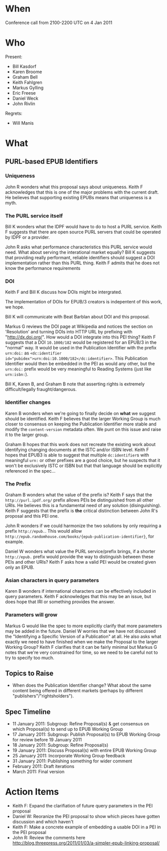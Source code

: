 # When #

Conference call from 2100-2200 UTC on 4 Jan 2011

# Who #

Present:

  * Bill Kasdorf
  * Karen Broome
  * Graham Bell
  * Keith Fahlgren
  * Markus Gylling
  * Eric Freese
  * Daniel Weck
  * John Rivlin

Regrets:

  * Will Manis

# What #

## PURL-based EPUB Identifiers ##

### Uniqueness ###

John R wonders what this proposal says about uniqueness. Keith F acknowledges that this is one of the major problems with the current draft. He believes that supporting existing EPUBs means that uniqueness is a myth.


### The PURL service itself ###

Bill K wonders what the IDPF would have to do to host a PURL service. Keith F suggests that there are open source PURL servers that could be operated by IDPF or a provider.

John R asks what performance characteristics this PURL service would need. What about serving the interational market equally? Bill K suggests that providing really performant, reliable identifiers should suggest a DOI implementation rather than this PURL thing. Keith F admits that he does not know the performance requirements

### DOI ###

Keith F and Bill K discuss how DOIs might be intergrated.

The implementation of DOIs for EPUB/3 creators is indepentent of this work, we hope.

Bill K will communicate with Beat Barblan about DOI and this proposal.

Markus G reviews the DOI page at Wikipedia and notices the section on 'Resolution' and turning DOIs into HTTP URL by prefixing with "http://dx.doi.org/". How would a DOI integrate into this PEI thing? Keith F suggests that a DOI `10.1000/182` would be registered for an EPUB/3 in the "normal" way. It would be used in the Publication Identifier with the prefix `urn:doi:` as `<dc:identifier id="pubidex">urn:doi:10.1000/182</dc:identifier>`. This Publication Identifier would then be embedded in the PEI as would any other, but the `urn:doi:` prefix would be very meaningful to Reading Systems (just like `urn:isbn:`).

Bill K, Karen B, and Graham B note that asserting rights is extremely difficult/legally fraught/dangerous.

### Identifier changes ###

Karen B wonders when we're going to finally decide on **what** we suggest should be identified. Keith F believes that the larger Working Group is much closer to consensus on keeping the Publication Identifier more stable and modify the `content-version` metadata often. We punt on this issue and raise it to the larger group.

Graham B hopes that this work does not recreate the existing work about identifying changing documents at the ISTC and/or ISBN level. Keith F hopes that EPUB3 is able to suggest that multiple `dc:identifier`s with meaningful `urn:` or other prefixes are a good choice, but he suspects that it won't be exclusively ISTC or ISBN but that that language should be explicitly referenced in the spec...

### The Prefix ###

Graham B wonders what the value of the prefix is? Keith F says that the `http://purl.ipdf.org/` prefix allows PEIs be distinguished from all other URIs. He believes this is a fundamental need of any solution (disinguishing). Keith F suggests that the prefix is **the** critical distinction between John R's proposal and this PEI one.

John R wonders if we could harmonize the two solutions by only requiring a prefix `http://epub.`. This would allow `http://epub.randomhouse.com/books/{epub-publication-identifier}`, for example.

Daniel W wonders what value the PURL service/prefix brings, if a shorter `http://epub.` prefix would provide the way to distinguish between these PEIs and other URIs? Keith F asks how a valid PEI would be created given only an EPUB.

### Asian characters in query parameters ###

Karen B wonders if international characters can be effectively included in query parameters. Keith F acknowledges that this may be an issue, but does hope that IRI or something provides the answer.

### Parameters will grow ###

Markus G would like the spec to more explicitly clarify that more parameters may be added in the future. Daniel W worries that we have not discussed the "Identifying a Specific Version of a Publication" at all. He also asks what exactly we need to have finished when we make the Proposal to the larger Working Group? Keith F clarifies that it can be fairly minimal but Markus G notes that we're very constrained for time, so we need to be careful not to try to specify too much.

## Topics to Raise ##

  * When does the Publication Identifier change? What about the same content being offered in different markets (perhaps by different "publishers"/"rightsholders").

## Spec Timeline ##

  * 11 January 2011: Subgroup: Refine Proposal(s) & get consensus on which Proposal(s) to send up to EPUB Working Group
  * 17 January 2011: Subgroup: Publish Proposal(s) to EPUB Working Group for review before 19 January 2011
  * 18 January 2011: Subgroup: Refine Proposal(s)
  * 19 January 2011: Discuss Proposal(s) with entire EPUB Working Group
  * 25 January 2011: Incorporate Working Group feedback
  * 31 January 2011: Publishing something for wider comment
  * February 2011: Draft iterations
  * March 2011: Final version

# Action Items #

  * Keith F: Expand the clarifiation of future query parameters in the PEI proposal
  * Daniel W: Reoranize the PEI proposal to show which pieces have gotten discussion and which haven't
  * Keith F: Make a concrete example of embedding a usable DOI in a PEI in the PEI proposal
  * John R: Review the comments here http://blog.threepress.org/2011/01/03/a-simpler-epub-linking-proposal/